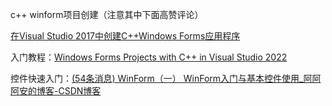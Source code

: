 c++ winform项目创建（注意其中下面高赞评论）

[在Visual Studio 2017中创建C++Windows Forms应用程序](https://social.msdn.microsoft.com/Forums/en-US/a9529502-6304-4aa6-90ee-0757ab258d87/create-c-windows-forms-application-in-visual-studio-2017?forum=winforms)

入门教程：[Windows Forms Projects with C++ in Visual Studio 2022](https://www.rkaiser.de/c-winforms-tutorial/#2_Design_the_user_interface_the_form)

控件快速入门：[(54条消息) WinForm（一） WinForm入门与基本控件使用_阿阿阿安的博客-CSDN博客](https://blog.csdn.net/qq_40772692/article/details/121865401)

